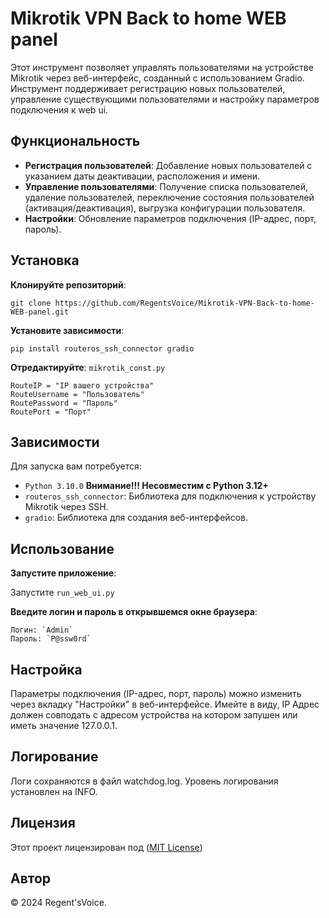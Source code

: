 # Mikrotik VPN Back to home WEB panel


Этот инструмент позволяет управлять пользователями на устройстве Mikrotik через веб-интерфейс, созданный с использованием Gradio. Инструмент поддерживает регистрацию новых пользователей, управление существующими пользователями и настройку параметров подключения к web ui.

## Функциональность

- **Регистрация пользователей**: Добавление новых пользователей с указанием даты деактивации, расположения и имени.
- **Управление пользователями**: Получение списка пользователей, удаление пользователей, переключение состояния пользователей (активация/деактивация), выгрузка конфигурации пользователя.
- **Настройки**: Обновление параметров подключения (IP-адрес, порт, пароль).

## Установка

**Клонируйте репозиторий**:

`git clone https://github.com/RegentsVoice/Mikrotik-VPN-Back-to-home-WEB-panel.git`

**Установите зависимости**:

`pip install routeros_ssh_connector gradio`


**Отредактируйте**:
`mikrotik_const.py`

    RouteIP = "IP вашего устройства"
    RouteUsername = "Пользователь"
    RoutePassword = "Пароль"
    RoutePort = "Порт"
    

## Зависимости

Для запуска вам потребуется:

- `Python 3.10.0`  **Внимание!!! Несовместим с Python 3.12+**
- `routeros_ssh_connector`: Библиотека для подключения к устройству Mikrotik через SSH.
- `gradio`: Библиотека для создания веб-интерфейсов.

## Использование

**Запустите приложение**:

Запустите `run_web_ui.py`

**Введите логин и пароль в открывшемся окне браузера**:

    Логин: `Admin`
    Пароль: `P@ssw0rd`
    

## Настройка

Параметры подключения (IP-адрес, порт, пароль) можно изменить через вкладку "Настройки" в веб-интерфейсе. Имейте в виду, IP Адрес должен совподать с адресом устройства на котором запушен или иметь значение 127.0.0.1.

## Логирование

Логи сохраняются в файл watchdog.log. Уровень логирования установлен на INFO.

## Лицензия

Этот проект лицензирован под ([MIT License](https://github.com/RegentsVoice/Mikrotik-VPN-Back-to-home-WEB-panel/blob/main/LICENSE.md))

## Автор

© 2024 Regent'sVoice.
